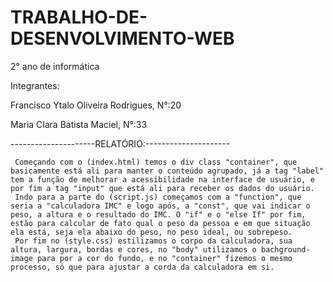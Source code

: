 # TRABALHO-DE-DESENVOLVIMENTO-WEB
2° ano de informática

Integrantes:

Francisco Ytalo Oliveira Rodrigues, N°:20

Maria Clara Batista Maciel, N°:33

---------------------RELATÓRIO:--------------------- 

     Começando com o (index.html) temos o div class "container", que basicamente está ali para manter o conteúdo agrupado, já a tag "label" tem a função de melhorar a acessibilidade na interface de usuário, e por fim a tag "input" que está ali para receber os dados do usuário.
     Indo para a parte do (script.js) começamos com a "function", que seria a "calculadora IMC" e logo após, a "const", que vai indicar o peso, a altura e o resultado do IMC. O "if" e o "else If" por fim, estão para calcular de fato qual o peso da pessoa e em que situação ela está, seja ela abaixo do peso, no peso ideal, ou sobrepeso.
     Por fim no (style.css) estilizamos o corpo da calculadora, sua altura, largura, bordas e cores, no "body" utilizamos o bachground-image para por a cor do fundo, e no "container" fizemos o mesmo processo, só que para ajustar a corda da calculadora em si.
